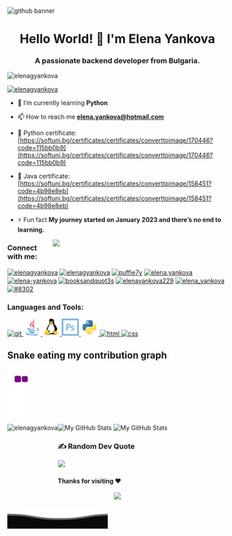 ![github banner](https://github.com/ElenaGYankova/SoftUni-Python-Fundamentals-2023/assets/122468758/1649ebe1-6f1e-41ba-937a-15c0cd5e7190)
<h1 align="center">Hello World! 👋 I'm Elena Yankova</h1>
<h3 align="center">A passionate backend developer from Bulgaria.</h3>

<p align="left"> <img src="https://komarev.com/ghpvc/?username=elenagyankova&label=Profile%20views&color=0e75b6&style=flat" alt="elenagyankova" /> </p>

<p align="left"> <a href="https://github.com/ryo-ma/github-profile-trophy"><img src="https://github-profile-trophy.vercel.app/?username=elenagyankova" alt="elenagyankova" /></a> </p>

- 🌱 I’m currently learning **Python**

- 📫 How to reach me **elena.yankova@hotmail.com**

- 📝 Python certificate: [https://softuni.bg/certificates/certificates/converttoimage/170446?code=115bb0b9](https://softuni.bg/certificates/certificates/converttoimage/170446?code=115bb0b9)

- 📄 Java certificate: [https://softuni.bg/certificates/certificates/converttoimage/158451?code=4b98e8eb](https://softuni.bg/certificates/certificates/converttoimage/158451?code=4b98e8eb)

- ⚡ Fun fact **My journey started on January 2023 and there’s no end to learning.**

<p><img align="right" src="https://github.com/ElenaGYankova/SoftUni-Python-Fundamentals-2023/assets/122468758/87525793-de96-4917-bc9a-affbc4c37139.gif" width="400" /></p>

<h3 align="left">Connect with me:</h3>
<p align="left">
<a href="https://codepen.io/elenagyankova" target="blank"><img align="center" src="https://raw.githubusercontent.com/rahuldkjain/github-profile-readme-generator/master/src/images/icons/Social/codepen.svg" alt="elenagyankova" height="30" width="40" /></a>
<a href="https://dev.to/elenagyankova" target="blank"><img align="center" src="https://raw.githubusercontent.com/rahuldkjain/github-profile-readme-generator/master/src/images/icons/Social/devto.svg" alt="elenagyankova" height="30" width="40" /></a>
<a href="https://twitter.com/puffie7y" target="blank"><img align="center" src="https://raw.githubusercontent.com/rahuldkjain/github-profile-readme-generator/master/src/images/icons/Social/twitter.svg" alt="puffie7y" height="30" width="40" /></a>
<a href="https://linkedin.com/in/elena-yankova-a00b291a0" target="blank"><img align="center" src="https://raw.githubusercontent.com/rahuldkjain/github-profile-readme-generator/master/src/images/icons/Social/linked-in-alt.svg" alt="elena.yankova" height="30" width="40" /></a>
<a href="https://stackoverflow.com/users/21868509/elena-yankova" target="blank"><img align="center" src="https://raw.githubusercontent.com/rahuldkjain/github-profile-readme-generator/master/src/images/icons/Social/stack-overflow.svg" alt="elena-yankova" height="30" width="40" /></a>
<a href="https://instagram.com/booksandquot3s" target="blank"><img align="center" src="https://raw.githubusercontent.com/rahuldkjain/github-profile-readme-generator/master/src/images/icons/Social/instagram.svg" alt="booksandquot3s" height="30" width="40" /></a>
<a href="https://www.youtube.com/c/elenayankova229" target="blank"><img align="center" src="https://raw.githubusercontent.com/rahuldkjain/github-profile-readme-generator/master/src/images/icons/Social/youtube.svg" alt="elenayankova229" height="30" width="40" /></a>
<a href="https://www.hackerrank.com/elena_yankova" target="blank"><img align="center" src="https://raw.githubusercontent.com/rahuldkjain/github-profile-readme-generator/master/src/images/icons/Social/hackerrank.svg" alt="elena_yankova" height="30" width="40" /></a>
<a href="https://discord.gg/#8302" target="blank"><img align="center" src="https://raw.githubusercontent.com/rahuldkjain/github-profile-readme-generator/master/src/images/icons/Social/discord.svg" alt="#8302" height="30" width="40" /></a>
</p>

<h3 align="left">Languages and Tools:</h3>
<p align="left"> <a href="https://git-scm.com/" target="_blank" rel="noreferrer"> <img src="https://www.vectorlogo.zone/logos/git-scm/git-scm-icon.svg" alt="git" width="40" height="40"/> </a> <a href="https://www.java.com" target="_blank" rel="noreferrer"> <img src="https://raw.githubusercontent.com/devicons/devicon/master/icons/java/java-original.svg" alt="java" width="40" height="40"/> </a> <a href="https://www.linux.org/" target="_blank" rel="noreferrer"> <img src="https://raw.githubusercontent.com/devicons/devicon/master/icons/linux/linux-original.svg" alt="linux" width="40" height="40"/> </a> <a href="https://www.photoshop.com/en" target="_blank" rel="noreferrer"> <img src="https://raw.githubusercontent.com/devicons/devicon/master/icons/photoshop/photoshop-line.svg" alt="photoshop" width="40" height="40"/> </a> <a href="https://www.python.org" target="_blank" rel="noreferrer"> <img src="https://raw.githubusercontent.com/devicons/devicon/master/icons/python/python-original.svg" alt="python" width="40" height="40"/> </a> <a href="https://www.html.org" target="_blank" rel="noreferrer"> <img src="https://github.com/ElenaGYankova/ElenaGYankova/assets/122468758/f01ff7b3-8999-4ca8-aaf9-2f4ce88f7490" alt="html" width="40" height="40"/> </a> <a href="https://www.css.org" target="_blank" rel="noreferrer"> <img src="https://github.com/ElenaGYankova/ElenaGYankova/assets/122468758/637d79c8-eb57-4418-a10a-a21afa785eb6" alt="css" width="40" height="40"/> </a> </p>


## Snake eating my contribution graph
![snake gif](https://github.com/elenagyankova/elenagyankova/blob/output/github-contribution-grid-snake.gif)

<p><img height="150em" img align="left" src="https://github-readme-streak-stats.herokuapp.com/?user=elenagyankova&" alt="elenagyankova" /></p>

<p>
<img height="150em" alt="My GitHub Stats" src="https://github-readme-stats.vercel.app/api?username=ElenaGYankova&show_icons=true&bg_color=00000000&hide_border=true&text_color=3498db&&count_private=true" />

  <img height="150em" alt="My GitHub Stats" src="https://github-readme-stats.vercel.app/api/top-langs/?username=ElenaGYankova&langs_count=8&layout=compact&hide_border=true&bg_color=00000000&text_color=3498db&&count_private=true&include_all_commits=true" />
</p>
<p></p><p></p>

### ✍️ Random Dev Quote
![](https://quotes-github-readme.vercel.app/api?type=vetical&theme=dark)

#### Thanks for visiting :heart:

<p align="center"> 
<img src="https://profile-counter.glitch.me/ElenaGYankova/count.svg">  
  
![](assets/Bottom_down.svg)
